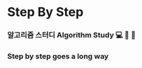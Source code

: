 # Step By Step
### 알고리즘 스터디 Algorithm Study :computer: :book: :walking:
### Step by step goes a long way